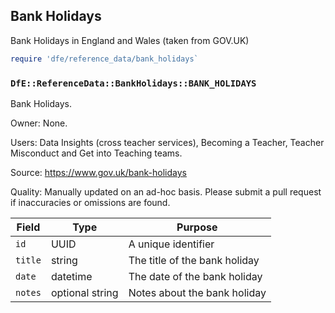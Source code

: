 ## Bank Holidays

Bank Holidays in England and Wales (taken from GOV.UK)

```ruby
require 'dfe/reference_data/bank_holidays`
```

### `DfE::ReferenceData::BankHolidays::BANK_HOLIDAYS`

Bank Holidays.

Owner: None.

Users: Data Insights (cross teacher services), Becoming a Teacher, Teacher Misconduct and Get into Teaching teams.

Source: https://www.gov.uk/bank-holidays

Quality: Manually updated on an ad-hoc basis. Please submit a pull request if inaccuracies or omissions are found.

| Field | Type | Purpose |
|---|---|---|
| `id` | UUID | A unique identifier |
| `title` | string | The title of the bank holiday |
| `date` | datetime | The date of the bank holiday |
| `notes` | optional string | Notes about the bank holiday |
